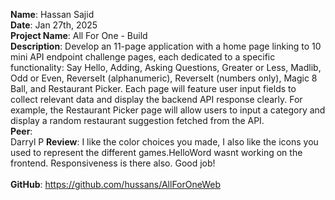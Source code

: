 **Name**: Hassan Sajid
<br/>
**Date**: Jan 27th, 2025
<br/>
**Project Name**: All For One - Build
<br/>
**Description**: Develop an 11-page application with a home page linking to 10 mini API endpoint challenge pages, each dedicated to a specific functionality: Say Hello, Adding, Asking Questions, Greater or Less, Madlib, Odd or Even, ReverseIt (alphanumeric), ReverseIt (numbers only), Magic 8 Ball, and Restaurant Picker. Each page will feature user input fields to collect relevant data and display the backend API response clearly. For example, the Restaurant Picker page will allow users to input a category and display a random restaurant suggestion fetched from the API.
<br/>
**Peer**: 
<br/>
Darryl P
**Review**:
I like the color choices you made, I also like the icons you used to represent the different games.HelloWord wasnt working on the frontend. Responsiveness is there also. Good job!
<br/>
<br/>
**GitHub**: https://github.com/hussans/AllForOneWeb
